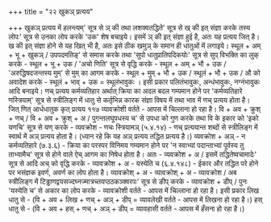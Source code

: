 +++
title = "२२ खुकञ् प्रत्यय"

+++
खुकञ् प्रत्यय में हलन्त्यम्' सूत्र से ञ् की तथा लशक्वतद्धिते' सूत्र से ख् की इत् संज्ञा करके तस्य लोपः' सूत्र से उनका लोप करके 'उक' शेष बचाइये।
इसमें ञ् की इत् संज्ञा हुई है, अतः यह प्रत्यय जित् है। ख की इत् संज्ञा होने से यह खित् भी है, अतः इसे ठीक खमुञ् के समान ही धातुओं में लगाइये।
स्थूल + अम् + भू + खुकञ् /
उपपदमतिङ्' से समास करके तथा 'सुपो धातुप्रातिपदिकयोः' सूत्र से सुप् विभक्ति का लुक् करके - स्थूल + भू + उक / 'अचो णिति' सूत्र से वृद्धि करके - स्थूल + अम् + भौ + उक / 'अरुद्धिषदजन्तस्य मुम्' से मुम् का आगम करके - स्थूल + मुम् + भौ + उक / स्थूलं + भौ + उक / औ को अवादेश करके - स्थूलं + भाव् + उक = स्थूलंभावुकः । इसी प्रकार पलितंभावुकः, अन्धंभावुकः, नग्नंभावुकः आदि बनाइये।
णच् प्रत्यय कर्मव्यतिहार अर्थात् क्रिया का अदल बदल गम्यमान होने पर 'कर्मव्यतिहारे णस्त्रियाम्' सूत्र से स्त्रीलिङ्ग में धातु से कर्तृभिन्न कारक संज्ञा विषय में तथा भाव में णच् प्रत्यय होता है।
जित् णित् आर्धधातुक कृत् प्रत्यय
११७
व्यावक्रोशी वर्तते - आपस में चिल्लाना हो रहा है। वि + अव + क्रुश् + णच् / वि + अव + क्रुश् + अ / पुगन्तलघूपधस्य च' से उपधा को गुण करके तथा वि के इकार को 'इको यणचि' सूत्र से यण् करके - व्यवक्रोश -
णचः स्त्रियामञ् (५.४.१४) - णच् प्रत्ययान्त शब्दों से स्त्रीलिङ्ग में स्वार्थ में अञ् प्रत्यय होता है। (ध्यान रहे कि यह अञ् प्रत्यय तद्धित प्रत्यय है।)
व्यवक्रोश + अञ् -
न कर्मव्यतिहारे (७.३.६) - क्रिया का परस्पर विनिमय गम्यमान होने पर 'न स्वाभ्यां पदान्ताभ्यां पूर्वस्य तु ताभ्यामैच' सूत्र से होने वाले ऐच् आगम का निषेध होता है। अतः -
व्यवक्रोश + अ / इसमें तद्धितेष्वचामादेः' सूत्र से आदि अच् को वृद्धि करके - व्यावक्रोश + अ -
यस्येति च (६.४.१४८) - ईकार और तद्धित परे होने पर भसंज्ञक इवर्ण, अवर्ण का लोप होता है। व्यावक्रोश् + अ - व्यावक्रोश् + अ - व्यावक्रोश / अब स्त्रीलिङ्ग में टिड्ढाणद्वयसज्दघ्नज्मात्रच्तयप्ठठकञ्क्वरपः' सूत्र से ङीप् करके - व्यावक्रोश + डीप् / पुनः 'यस्येति च' से अकार का लोप करके - व्यावक्रोशी वर्तते - आपस में चिल्लाना हो रहा है।
इसी प्रकार लिख धातु से - (वि + अव + लिख + णच् + अञ् + डीप् = व्यावलेखी वर्तते - आपस में लिखना हो रहा है।)
हस् धातु से - (वि + अव + हस् + णच् + अञ् + डीप् = व्यावहासी वर्तते - आपस में हँसना हो रहा है।)
